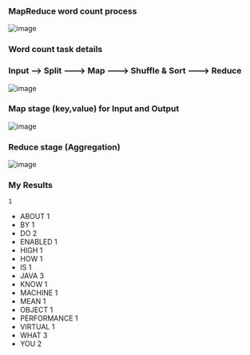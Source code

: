 ### MapReduce word count process
![image](https://user-images.githubusercontent.com/93586279/194716881-1aa20836-006a-47ce-aa24-74944e1cc1ec.png)
### Word count task details
### Input --> Split ---> Map ---> Shuffle & Sort ---> Reduce
![image](https://user-images.githubusercontent.com/93586279/194716936-e9ec8cf7-81c9-4aad-ae9f-27536e2b5784.png)
### Map stage (key,value) for Input and Output
![image](https://user-images.githubusercontent.com/93586279/194716980-be9ed149-a7fb-46fe-8450-251d8066d81e.png)
### Reduce stage (Aggregation)
![image](https://user-images.githubusercontent.com/93586279/194717027-f19eefe6-a4d4-4803-9ee8-24bc230824b5.png)

### My Results
	1
- ABOUT	1
- BY	1
- DO	2
- ENABLED	1
- HIGH	1
- HOW	1
- IS	1
- JAVA	3
- KNOW	1
- MACHINE	1
- MEAN	1
- OBJECT	1
- PERFORMANCE	1
- VIRTUAL	1
- WHAT	3
- YOU	2


